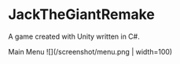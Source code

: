 # JackTheGiantRemake
A game created with Unity written in C#.

Main Menu
![](/screenshot/menu.png | width=100)
